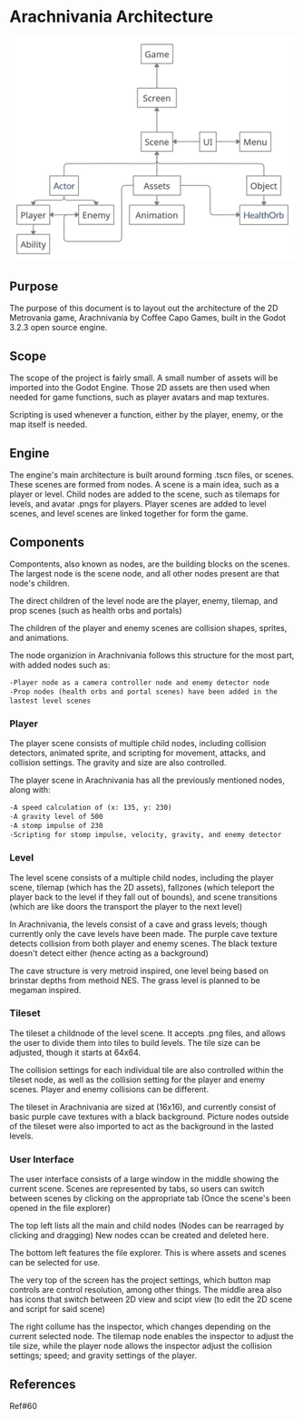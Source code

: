 # Arachnivania Architecture

![Arachnivania Architecture](images/Arachnivania_Architecture.png)

## Purpose

The purpose of this document is to layout out the architecture of the 2D Metrovania game, Arachnivania by Coffee Capo Games, built in the Godot 3.2.3 open source engine.

## Scope

The scope of the project is fairly small. A small number of assets will be imported into the Godot Engine. Those 2D assets are then used when needed for game functions, such as player avatars and map textures.

Scripting is used whenever a function, either by the player, enemy, or the map itself is needed. 

## Engine

The engine's main architecture is built around forming .tscn files, or scenes. These scenes are formed from nodes. A scene is a main idea, such as a player or level. Child nodes are added to the scene, such as tilemaps for levels, and avatar .pngs for players. Player scenes are added to level scenes, and level scenes are linked together for form the game.

## Components

Compontents, also known as nodes, are the building blocks on the scenes. The largest node is the scene node, and all other nodes present are that node's children.

The direct children of the level node are the player, enemy, tilemap, and prop scenes (such as health orbs and portals)

The children of the player and enemy scenes are collision shapes, sprites, and animations.

The node organizion in Arachnivania follows this structure for the most part, with added nodes such as:

	-Player node as a camera controller node and enemy detector node
	-Prop nodes (health orbs and portal scenes) have been added in the lastest level scenes

### Player

The player scene consists of multiple child nodes, including collision detectors, animated sprite, and scripting for movement, attacks, and collision settings. The gravity and size are also controlled.

The player scene in Arachnivania has all the previously mentioned nodes, along with:
	
	-A speed calculation of (x: 135, y: 230)
	-A gravity level of 500
	-A stomp impulse of 230
	-Scripting for stomp impulse, velocity, gravity, and enemy detector

### Level

The level scene consists of a multiple child nodes, including the player scene, tilemap (which has the 2D assets), fallzones (which teleport the player back to the level if they fall out of bounds), and scene transitions (which are like doors the transport the player to the next level)

In Arachnivania, the levels consist of a cave and grass levels; though currently only the cave levels have been made. The purple cave texture detects collision from both player and enemy scenes. The black texture doesn't detect either (hence acting as a background)

The cave structure is very metroid inspired, one level being based on brinstar depths from methoid NES. The grass level is planned to be megaman inspired.

### Tileset

The tileset a childnode of the level scene. It accepts .png files, and allows the user to divide them into tiles to build levels. The tile size can be adjusted, though it starts at 64x64.

The collision settings for each individual tile are also controlled within the tileset node, as well as the collision setting for the player and enemy scenes. Player and enemy collisions can be different.

The tileset in Arachnivania are sized at (16x16), and currently consist of basic 
purple cave textures with a black background. Picture nodes outside of the tileset were also imported to act as the background in the lasted levels.

### User Interface

The user interface consists of a large window in the middle showing the current scene. Scenes are represented by tabs, so users can switch between scenes by clicking on the appropriate tab (Once the scene's been opened in the file explorer)

The top left lists all the main and child nodes (Nodes can be rearraged by clicking and dragging) New nodes ccan be created and deleted here.

The bottom left features the file explorer. This is where assets and scenes can be selected for use.

The very top of the screen has the project settings, which button map controls are control resolution, among other things. The middle area also has icons that switch between 2D view and scipt view (to edit the 2D scene and script for said scene)

The right collume has the inspector, which changes depending on the current selected node. The tilemap node enables the inspector to adjust the tile size, while the player node allows the inspector adjust the collision settings; speed; and gravity settings of the player.

## References

Ref#60
